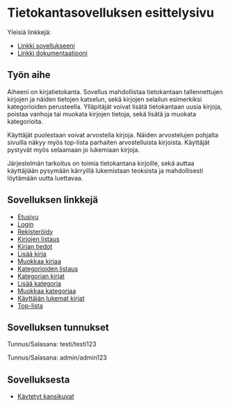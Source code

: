 # Tietokantasovelluksen esittelysivu

Yleisiä linkkejä:

* [Linkki sovellukseeni](http://lome.users.cs.helsinki.fi/tsoha17/)
* [Linkki dokumentaatiooni](https://github.com/lmeri/Tsoha-Bootstrap/blob/master/doc/dokumentaatio.pdf)

## Työn aihe

Aiheeni on kirjatietokanta. Sovellus mahdollistaa tietokantaan tallennettujen kirjojen ja näiden tietojen katselun, sekä kirjojen selailun esimerkiksi kategorioiden perusteella. Ylläpitäjät voivat lisätä tietokantaan uusia kirjoja, poistaa vanhoja tai muokata kirjojen tietoja, sekä lisätä ja muokata kategorioita. 

Käyttäjät puolestaan voivat arvostella kirjoja. Näiden arvostelujen pohjalta sivuilla näkyy myös top-lista parhaiten arvostelluista kirjoista. Käyttäjät pystyvät myös selaamaan jo lukemiaan kirjoja.

Järjestelmän tarkoitus on toimia tietokantana kirjoille, sekä auttaa käyttäjiään pysymään kärryillä lukemistaan teoksista ja mahdollisesti löytämään uutta luettavaa.


## Sovelluksen linkkejä
* [Etusivu](http://lome.users.cs.helsinki.fi/tsoha17/)
* [Login](http://lome.users.cs.helsinki.fi/tsoha17/login)
* [Rekisteröidy](http://lome.users.cs.helsinki.fi/tsoha17/register)
* [Kirjojen listaus](http://lome.users.cs.helsinki.fi/tsoha17/books)
* [Kirjan tiedot](http://lome.users.cs.helsinki.fi/tsoha17/books/1)
* [Lisää kirja](http://lome.users.cs.helsinki.fi/tsoha17/books/add)
* [Muokkaa kirjaa](http://lome.users.cs.helsinki.fi/tsoha17/books/1/edit)
* [Kategorioiden listaus](http://lome.users.cs.helsinki.fi/tsoha17/categories)
* [Kategorian kirjat](http://lome.users.cs.helsinki.fi/tsoha17/categories/1)
* [Lisää kategoria](http://lome.users.cs.helsinki.fi/tsoha17/categories/add)
* [Muokkaa kategoriaa](http://lome.users.cs.helsinki.fi/tsoha17/categories/1/edit)
* [Käyttäjän lukemat kirjat](http://lome.users.cs.helsinki.fi/tsoha17/user/books)
* [Top-lista](http://lome.users.cs.helsinki.fi/tsoha17/toplists)


## Sovelluksen tunnukset
Tunnus/Salasana: testi/testi123

Tunnus/Salasana: admin/admin123

## Sovelluksesta
* [Käytetyt kansikuvat](https://openlibrary.org/dev/docs/api/covers)
